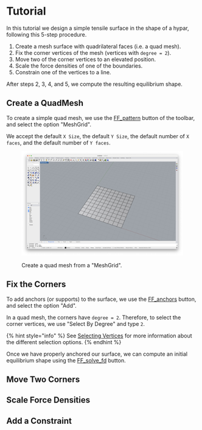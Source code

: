 # Tutorial

In this tutorial we design a simple tensile surface in the shape of a hypar, following this 5-step procedure.

1. Create a mesh surface with quadrilateral faces (i.e. a quad mesh).
2. Fix the corner vertices of the mesh (vertices with `degree = 2`).
3. Move two of the corner vertices to an elevated position.
4. Scale the force densities of one of the boundaries.
5. Constrain one of the vertices to a line.

After steps 2, 3, 4, and 5, we compute the resulting equilibrium shape.

## Create a QuadMesh

To create a simple quad mesh, we use the [FF_pattern](../manual/user-interface.md#ff_pattern) button of the toolbar, and select the option "MeshGrid".

We accept the default `X Size`, the default `Y Size`, the default number of `X faces`, and the default number of `Y faces`.

<figure><img src="../.gitbook/assets/Tutorial_00_Meshgrid.png" alt="Create a QuadMesh" /><figcaption><p>Create a quad mesh from a "MeshGrid".</p></figcaption></figure>

## Fix the Corners

To add anchors (or supports) to the surface, we use the [FF_anchors](../manual/user-interface.md#ff_anchors) button, and select the option "Add".

In a quad mesh, the corners have `degree = 2`. Therefore, to select the corner vertices, we use "Select By Degree" and type `2`.

{% hint style="info" %}
See [Selecting Vertices](../manual/selecting-vertices.md) for more information about the different selection options.
{% endhint %}

Once we have properly anchored our surface, we can compute an initial equilibrium shape using the [FF_solve_fd](../manual/user-interface.md#ff_solve_fd) button.

## Move Two Corners

## Scale Force Densities

## Add a Constraint
